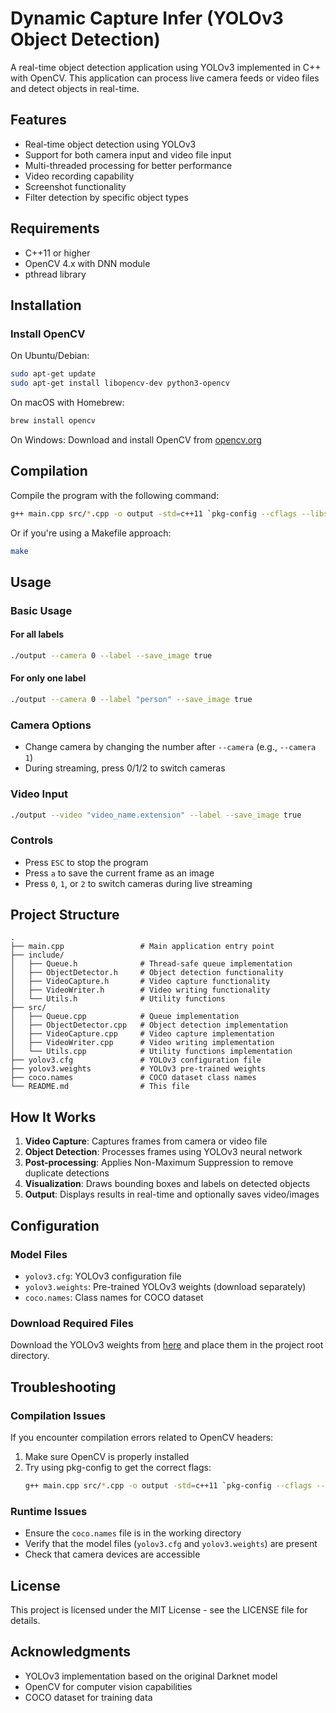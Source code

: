 # Dynamic Capture Infer (YOLOv3 Object Detection)

A real-time object detection application using YOLOv3 implemented in C++ with OpenCV. This application can process live camera feeds or video files and detect objects in real-time.

## Features

- Real-time object detection using YOLOv3
- Support for both camera input and video file input
- Multi-threaded processing for better performance
- Video recording capability
- Screenshot functionality
- Filter detection by specific object types

## Requirements

- C++11 or higher
- OpenCV 4.x with DNN module
- pthread library

## Installation

### Install OpenCV

On Ubuntu/Debian:
```bash
sudo apt-get update
sudo apt-get install libopencv-dev python3-opencv
```

On macOS with Homebrew:
```bash
brew install opencv
```

On Windows:
Download and install OpenCV from [opencv.org](https://opencv.org/releases/)

## Compilation

Compile the program with the following command:

```bash
g++ main.cpp src/*.cpp -o output -std=c++11 `pkg-config --cflags --libs opencv` -pthread
```

Or if you're using a Makefile approach:

```bash
make
```

## Usage

### Basic Usage

#### For all labels
```bash
./output --camera 0 --label --save_image true
```

#### For only one label
```bash
./output --camera 0 --label "person" --save_image true
```

### Camera Options
- Change camera by changing the number after `--camera` (e.g., `--camera 1`)
- During streaming, press 0/1/2 to switch cameras

### Video Input
```bash
./output --video "video_name.extension" --label --save_image true
```

### Controls
- Press `ESC` to stop the program
- Press `a` to save the current frame as an image
- Press `0`, `1`, or `2` to switch cameras during live streaming

## Project Structure

```
.
├── main.cpp                 # Main application entry point
├── include/
│   ├── Queue.h              # Thread-safe queue implementation
│   ├── ObjectDetector.h     # Object detection functionality
│   ├── VideoCapture.h       # Video capture functionality
│   ├── VideoWriter.h        # Video writing functionality
│   └── Utils.h              # Utility functions
├── src/
│   ├── Queue.cpp            # Queue implementation
│   ├── ObjectDetector.cpp   # Object detection implementation
│   ├── VideoCapture.cpp     # Video capture implementation
│   ├── VideoWriter.cpp      # Video writing implementation
│   └── Utils.cpp            # Utility functions implementation
├── yolov3.cfg               # YOLOv3 configuration file
├── yolov3.weights           # YOLOv3 pre-trained weights
├── coco.names               # COCO dataset class names
└── README.md                # This file
```

## How It Works

1. **Video Capture**: Captures frames from camera or video file
2. **Object Detection**: Processes frames using YOLOv3 neural network
3. **Post-processing**: Applies Non-Maximum Suppression to remove duplicate detections
4. **Visualization**: Draws bounding boxes and labels on detected objects
5. **Output**: Displays results in real-time and optionally saves video/images

## Configuration

### Model Files
- `yolov3.cfg`: YOLOv3 configuration file
- `yolov3.weights`: Pre-trained YOLOv3 weights (download separately)
- `coco.names`: Class names for COCO dataset

### Download Required Files

Download the YOLOv3 weights from [here](https://pjreddie.com/media/files/yolov3.weights) and place them in the project root directory.

## Troubleshooting

### Compilation Issues
If you encounter compilation errors related to OpenCV headers:
1. Make sure OpenCV is properly installed
2. Try using pkg-config to get the correct flags:
   ```bash
   g++ main.cpp src/*.cpp -o output -std=c++11 `pkg-config --cflags --libs opencv4` -pthread
   ```

### Runtime Issues
- Ensure the `coco.names` file is in the working directory
- Verify that the model files (`yolov3.cfg` and `yolov3.weights`) are present
- Check that camera devices are accessible

## License

This project is licensed under the MIT License - see the LICENSE file for details.

## Acknowledgments

- YOLOv3 implementation based on the original Darknet model
- OpenCV for computer vision capabilities
- COCO dataset for training data
